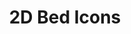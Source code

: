 ---
layout: post
title: 2D Bed Icons
permalink: /addons/compliance32x/2D%20Bed%20Icons
comments: true
comments-id: 2DBedIcons
header-img: compliance32x/addons/2D Bed Icons.jpg

long_text: Replaces beds in the inventory with their Bedrock Edition counterpart.

authors:
  - Cituation

download:
  - 1.16:
    - https://github.com/Compliance-Addons/Addons/raw/master/32x/2D%20Bed%20Icons/2D%20Bed%20Icons%2032x.zip
---